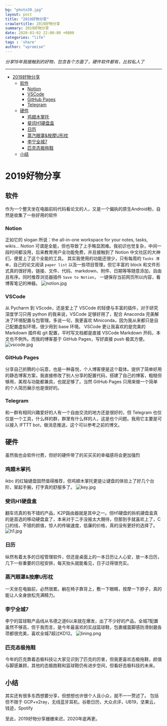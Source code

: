 ```yaml
---
bg: "photo39.jpg"
layout: post
title: "2019好物分享"
crawlertitle: 2019好物分享
summary: 2019好物分享
date: 2020-03-02 22:00:00 +0800
categories: "life"
tags : 'share'
author: "vpromise"
---
```


*分享19年我接触到的好物，包含各个方面了，硬件软件都有，比较私人了*


---

- [2019好物分享](#2019%e5%a5%bd%e7%89%a9%e5%88%86%e4%ba%ab)
  - [软件](#%e8%bd%af%e4%bb%b6)
    - [Notion](#notion)
    - [VSCode](#vscode)
    - [GitHub Pages](#github-pages)
    - [Telegram](#telegram)
  - [硬件](#%e7%a1%ac%e4%bb%b6)
    - [鸡翅木掌托](#%e9%b8%a1%e7%bf%85%e6%9c%a8%e6%8e%8c%e6%89%98)
    - [斐讯H1硬盘盒](#%e6%96%90%e8%ae%afh1%e7%a1%ac%e7%9b%98%e7%9b%92)
    - [日历](#%e6%97%a5%e5%8e%86)
    - [蒸汽眼罩&按摩U形枕](#%e8%92%b8%e6%b1%bd%e7%9c%bc%e7%bd%a9%e6%8c%89%e6%91%a9u%e5%bd%a2%e6%9e%95)
    - [李宁全城7](#%e6%9d%8e%e5%ae%81%e5%85%a8%e5%9f%8e7)
    - [匹克态极拖鞋](#%e5%8c%b9%e5%85%8b%e6%80%81%e6%9e%81%e6%8b%96%e9%9e%8b)
  - [小结](#%e5%b0%8f%e7%bb%93)

# 2019好物分享

## 软件

作为一个整天坐在电脑前码代码看论文的人，又是一个偏执的原生Android粉，自然是收集了一些好用的软件

### Notion
正如它的 slogan 所说：the all-in-one workspace for your notes, tasks, wikis...
Notion 可谓是全能，但也导致了上手略显困难。我初识也觉复杂，中间一段时间都没用，后来教育用户全功能免费，并且接触到了 Notion 中文社区的大神们，便爱上了这个全能的工具。
其实我使用的功能还很少，只有每周的 `Tasks 清单`，自己的论文阅读 `paper list` 以及一些项目管理，但它丰富的 block 和文件形式真的很好用，链接、文件、代码、markdown、附件、日期等等随意添加，自由且有序。同时推荐浏览器插件 `Save to Notion`， 一键保存当前网页所以内容，看博客笔记的神器。
![notion.jpg](https://i.loli.net/2020/03/05/JI3hnVbCsBReiNr.jpg)

### VSCode
从 Pycharm 到 VScode，还是爱上了 VSCode 的轻便与丰富的插件，对于研究深度学习只用 python 的我来说，VSCode 足够好用了，配合 Anaconda 完美解决了环境配置与包管理。多说一句，我更喜欢 Miniconda，因为我从来都只是自己配置虚拟环境，很少用到 base 环境。
VSCode 更让我喜欢的是完美的 Markdown 插件和 git 配置，平时写文档都是直接 VSCode Markdown 开码，本文也不例外。而我的博客基于 GitHub Pages，写好直接 push 极其方便。
![vscode.jpg](https://i.loli.net/2020/03/05/72OvaoUr6W5tsVw.jpg)

### GitHub Pages
分享自己折腾的小玩意，也是一种喜悦，个人博客便是这个载体。提供了简单好用的静态博客方案，我直接修改了别人分享的配置代码，搭建了自己的博客，粗糙但够用，美观与功能都兼具，也就足够了。当然 GitHub Pages 只用来做一个简单的个人简历展示也是很好的。

### Telegram
和一群有相同兴趣爱好的人有一个自由交流的地方还是很好的，但 Telegram 也仅仅是一个工具，什么样的群，群里有什么样的人，这是也个问题。我用它主要是可以接入 IFTTT bot，做消息推送，这个可以参考之前的博文。

## 硬件

虽然我也会软件付费，但好的硬件带了的买买买的幸福感将会更加强烈

### 鸡翅木掌托
ikbc 的红轴键盘固然值得推荐，但鸡翅木掌托更是让键盘的体验上了好几个台阶，架起手腕，打字真的舒服多了。
![key.jpg](https://i.loli.net/2020/03/05/JR1HbKNavAXSOuj.jpg)

### 斐讯H1硬盘盒
翻车讯真的有不错的产品，K2P路由器就是其中之一。但H1硬盘的拆机硬盘盒真的是首选的移动硬盘盒了，本来对于二手没报太大期待，但那到手就喜欢上了，C口的线，不错的颜值，惊人的传输速度，低廉的价格，真的没有更好的选择了。
![h1.jpg](https://i.loli.net/2020/03/05/tyWujH7FkbS2X9h.jpg)

### 日历
纵然有着太多的日程管理软件，但还是桌面上的一本日历让人心安，放一本日历，几下一些重要的日程安排，每天抬头就能看见，日子过得很充实。

### 蒸汽眼罩&按摩U形枕
一天坐在电脑前，必然很累。躺在椅子靠背上，敷一下眼睛，按摩一下脖子，真的能让人全身放松充满精力。

### 李宁全城7
李宁的篮球鞋产品线从韦德之道6以来就在爆发，出了不少好的产品，全城7配置虽然不够高，但于我而言，是今年最喜欢的实战篮球鞋，包裹缓震脚感防滑耐磨各项都很完美，喜欢全城7超过KD12。
![lining.png](https://i.loli.net/2020/03/05/KzXidehPlHtvaMW.png)

### 匹克态极拖鞋
今年的匹克靠着态极科技让大家见识到了匹克的厉害，但我更喜欢态极拖鞋，颜值与脚感兼顾，其他的态极跑鞋和篮球鞋仍有进步空间，但看好态极科技的未来。

## 小结
其实还有很多东西想要分享，但想想也许很个人且小众，就不一一赘述了。
包括但不限于 GCP+v2ray，无线蓝牙耳机，谷歌日历，大众点评，UB19，坚果云，钱迹，Spotify

至此，2019好物分享姗姗来迟，2020年底再更。




